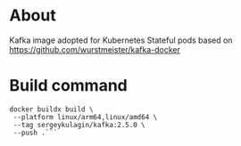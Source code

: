 # About
Kafka image adopted for Kubernetes Stateful pods
based on https://github.com/wurstmeister/kafka-docker
# Build command
```
docker buildx build \
 --platform linux/arm64,linux/amd64 \
 --tag sergeykulagin/kafka:2.5.0 \
 --push .```